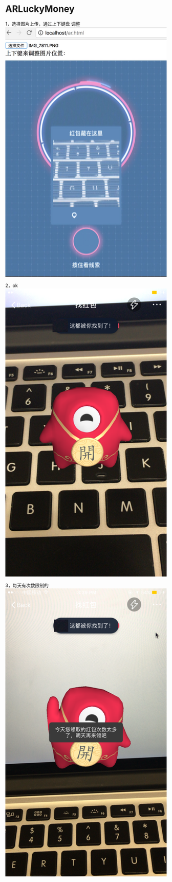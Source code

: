 # ARLuckyMoney
1，选择图片上传，通过上下键盘 调整
![Image text](https://github.com/infoyou/ARLuckyMoney/raw/master/image/1.jpeg)

2，ok
![Image text](https://github.com/infoyou/ARLuckyMoney/raw/master/image/2.PNG)

3，每天有次数限制的
![Image text](https://github.com/infoyou/ARLuckyMoney/raw/master/image/3.PNG)
